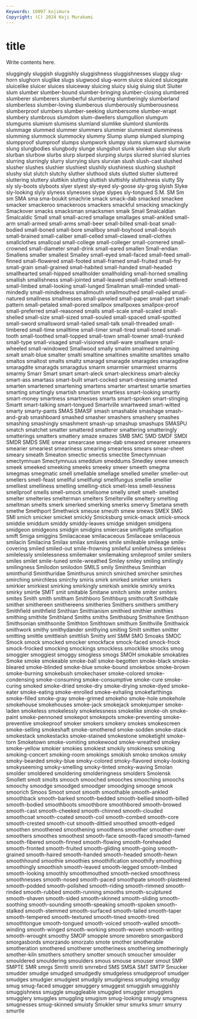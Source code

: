 ```yaml
---
Keywords: 10097 kojimura
Copyright: (C) 2024 Koji Murakami
---
```


# title

Write contents here.



sluggingly sluggish sluggishly sluggishness sluggishnesses sluggy slug-horn slughorn sluglike slugs
slugwood slug-worm sluice sluiced sluicegate sluicelike sluicer sluices sluiceway sluicing
sluicy sluig sluing sluit Sluiter slum slumber slumber-bound slumber-bringing slumber-closing
slumbered slumberer slumberers slumberful slumbering slumberingly slumberland slumberless slumber-loving slumberous
slumberously slumberousness slumberproof slumbers slumber-seeking slumbersome slumber-wrapt slumbery slumbrous slumdom
slum-dwellers slumgullion slumgum slumgums slumism slumisms slumland slumlike slumlord slumlords
slummage slummed slummer slummers slummier slummiest slumminess slumming slummock slummocky
slummy Slump slump slumped slumping slumpproof slumproof slumps slumpwork slumpy
slums slumward slumwise slung slungbodies slungbody slunge slungshot slunk slunken
slup slur slurb slurban slurbow slurbs slurp slurped slurping slurps
slurred slurried slurries slurring slurringly slurry slurrying slurs slurvian slush
slush-cast slushed slusher slushes slushier slushiest slushily slushiness slushing slushpit
slushy slut slutch slutchy sluther sluthood sluts slutted slutter sluttered
sluttering sluttery sluttikin slutting sluttish sluttishly sluttishness slutty Sly sly
sly-boots slyboots slyer slyest sly-eyed sly-goose sly-grog slyish Slyke sly-looking
slyly slyness slynesses slype slypes sly-tongued S.M. SM Sm sm
SMA sma sma-boukit smachrie smack smack-dab smacked smackee smacker smackeroo
smackeroos smackers smackful smacking smackingly Smackover smacks smacksman smacksmen smaik
Smail Smalcaldian Smalcaldic Small small small-acred smallage smallages small-ankled small-arm
small-armed small-arms small-beer small-billed small-boat small-bodied small-boned small-bore smallboy small-boyhood
small-boyish small-brained small-caliber small-celled small-clawed small-clothes smallclothes smallcoal small-college small-colleger
small-cornered small-crowned small-diameter small-drink small-eared smallen Small-endian Smallens smaller smallest
Smalley small-eyed small-faced small-feed small-finned small-flowered small-footed small-framed small-fruited small-fry
small-grain small-grained small-habited small-handed small-headed smallhearted small-hipped smallholder smallholding small-horned
smalling smallish smallishness small-jointed small-leaved small-letter small-lettered small-limbed small-looking small-lunged
Smallman small-minded small-mindedly small-mindedness smallmouth smallmouthed small-nailed small-natured smallness smallnesses
small-paneled small-paper small-part small-pattern small-petaled small-pored smallpox smallpoxes smallpox-proof small-preferred
small-reasoned smalls small-scale small-scaled small-shelled small-size small-sized small-souled small-spaced small-spotted
small-sword smallsword small-tailed small-talk small-threaded small-timbered small-time smalltime small-timer small-tired
small-toned small-tooth small-toothed small-topped small-town small-towner small-trunked small-type small-visaged small-visioned
small-ware smallware small-wheeled small-windowed Smallwood smally smalm smalmed smalming smalt
smalt-blue smalter smalti smaltine smaltines smaltite smaltites smalto smaltos smaltost
smalts smaltz smaragd smaragde smaragdes smaragdine smaragdite smaragds smaragdus smarm
smarmier smarmiest smarms smarmy Smarr Smart smart smart-aleck smart-aleckiness smart-alecky
smart-ass smartass smart-built smart-cocked smart-dressing smarted smarten smartened smartening smartens
smarter smartest smartie smarties smarting smartingly smartish smartism smartless smart-looking
smartly smart-money smartness smartnesses smarts smart-spoken smart-stinging Smartt smart-talking smart-tongued
Smartville smartweed smart-witted smarty smarty-pants SMAS SMASF smash smashable smashage
smash-and-grab smashboard smashed smasher smashers smashery smashes smashing smashingly smashment
smash-up smashup smashups SMASPU smatch smatchet smatter smattered smatterer smattering
smatteringly smatterings smatters smattery smaze smazes SMB SMC SMD SMDF
SMDI SMDR SMDS SME smear smearcase smear-dab smeared smearer smearers
smearier smeariest smeariness smearing smearless smears smear-sheet smeary smeath Smeaton
smectic smectis smectite Smectymnuan smectymnuan Smectymnuus smeddum smeddums Smedley smee
smeech smeek smeeked smeeking smeeks smeeky smeer smeeth smegma smegmas
smegmatic smell smellable smellage smelled smeller smeller-out smellers smell-feast smellful
smellfungi smellfungus smellie smellier smelliest smelliness smelling smelling-stick smell-less smell-lessness
smellproof smells smell-smock smellsome smelly smelt smelt- smelted smelter smelteries
smelterman smelters Smelterville smeltery smelting smeltman smelts smerk smerked smerking
smerks smervy Smetana smeth smethe Smethport Smethwick smeuse smeuth smew
smews SMEX SMG SMI smich smicker smicket smickly Smicksburg smick-smack
smick-smock smiddie smiddum smiddy smiddy-leaves smidge smidgen smidgens smidgeon smidgeons
smidgin smidgins smiercase smifligate smifligation smift Smiga smiggins Smilacaceae smilacaceous
Smilaceae smilaceous smilacin Smilacina Smilax smilax smilaxes smile smileable smileage
smile-covering smiled smiled-out smile-frowning smileful smilefulness smileless smilelessly smilelessness smilemaker
smilemaking smileproof smiler smilers smiles smilet smile-tuned smile-wreathed Smiley smiley
smiling smilingly smilingness Smilodon smilodon SMILS smily Smintheus Sminthian sminthurid
Sminthuridae Sminthurus smirch smirched smircher smirches smirching smirchless smirchy smiris
smirk smirked smirker smirkers smirkier smirkiest smirking smirkingly smirkish smirkle
smirkly smirks smirky smirtle SMIT smit smitable Smitane smitch smite
smiter smiters smites Smith smith smitham Smithboro Smithburg smithcraft Smithdale
smither smithereen smithereens smitheries Smithers smithers smithery Smithfield smithfield Smithian
Smithianism smithied smithier smithies smithing smithite Smithland Smiths smiths Smithsburg
Smithshire Smithson Smithsonian smithsonite Smithton Smithtown smithum Smithville Smithwick smithwork
smithy smithydander smithying smiting Smitt smitten smitter smitting smittle smittleish
smittlish Smitty sml SMM SMO Smoaks SMOC Smock smock smocked
smocker smockface smock-faced smock-frock smock-frocked smocking smockings smockless smocklike smocks
smog smoggier smoggiest smoggy smogless smogs SMOH smokable smokables Smoke
smoke smokeable smoke-ball smoke-begotten smoke-black smoke-bleared smoke-blinded smoke-blue smoke-bound smokebox
smoke-brown smoke-burning smokebush smokechaser smoke-colored smoke-condensing smoke-consuming smoke-consumptive smoke-cure smoke-curing
smoked smoke-dried smoke-dry smoke-drying smoke-dyed smoke-eater smoke-eating smoke-enrolled smoke-exhaling smokefarthings
smoke-filled smoke-gray smoke-grimed smokeho smoke-hole smokehole smokehouse smokehouses smoke-jack smokejack
smokejumper smoke-laden smokeless smokelessly smokelessness smokelike smoke-oh smoke-paint smoke-pennoned smokepot
smokepots smoke-preventing smoke-preventive smokeproof smoker smokers smokery smokes smokescreen smoke-selling
smokeshaft smoke-smothered smoke-sodden smoke-stack smokestack smokestacks smoke-stained smokestone smoketight smoke-torn
Smoketown smoke-vomiting smokewood smoke-wreathed smokey smoke-yellow smokier smokies smokiest smokily
smokiness smoking smoking-concert smoking-room smokings smokish smoko smokos smoky smoky-bearded
smoky-blue smoky-colored smoky-flavored smoky-looking smokyseeming smoky-smelling smoky-tinted smoky-waving Smolan smolder
smoldered smoldering smolderingness smolders Smolensk Smollett smolt smolts smooch smooched
smooches smooching smoochs smoochy smoodge smoodged smoodger smoodging smooge smook
smoorich Smoos Smoot smoot smooth smoothable smooth-ankled smoothback smooth-barked smooth-bedded
smooth-bellied smooth-billed smooth-bodied smoothboots smoothbore smoothbored smooth-browed smooth-cast smooth-cheeked smooth-chinned
smooth-clouded smoothcoat smooth-coated smooth-coil smooth-combed smooth-core smooth-crested smooth-cut smooth-dittied smoothed
smooth-edged smoothen smoothened smoothening smoothens smoother smoother-over smoothers smoothes smoothest
smooth-face smooth-faced smooth-famed smooth-fibered smooth-finned smooth-flowing smooth-foreheaded smooth-fronted smooth-fruited smooth-gliding
smooth-going smooth-grained smooth-haired smooth-handed smooth-headed smooth-hewn smoothhound smoothie smoothies smoothification
smoothify smoothing smoothingly smoothish smooth-leaved smooth-legged smooth-limbed smooth-looking smoothly smoothmouthed
smooth-necked smoothness smoothnesses smooth-nosed smooth-paced smoothpate smooth-plastered smooth-podded smooth-polished smooth-riding
smooth-rimmed smooth-rinded smooth-rubbed smooth-running smooths smooth-sculptured smooth-shaven smooth-sided smooth-skinned smooth-sliding
smooth-soothing smooth-sounding smooth-speaking smooth-spoken smooth-stalked smooth-stemmed smooth-surfaced smooth-tailed smooth-taper smooth-tempered
smooth-textured smooth-tined smooth-tired smoothtongue smooth-tongued smooth-voiced smooth-walled smooth-winding smooth-winged smooth-working
smooth-woven smooth-writing smooth-wrought smoothy SMOP smopple smore smorebro smorgasbord smorgasbords
smorzando smorzato smote smother smotherable smotheration smothered smotherer smotheriness smothering
smotheringly smother-kiln smothers smothery smotter smouch smoucher smoulder smouldered smouldering
smoulders smous smouse smouser smout SMP SMPTE SMR smrgs Smriti
smriti smrrebrd SMS SMSA SMT SMTP Smucker smudder smudge smudged
smudgedly smudgeless smudgeproof smudger smudges smudgier smudgiest smudgily smudginess smudging
smudgy smug smug-faced smugger smuggery smuggest smuggish smuggishly smuggishness smuggle
smuggleable smuggled smuggler smugglers smugglery smuggles smuggling smugism smug-looking smugly
smugness smugnesses smug-skinned smuisty Smukler smur smurks smurr smurry smurtle

